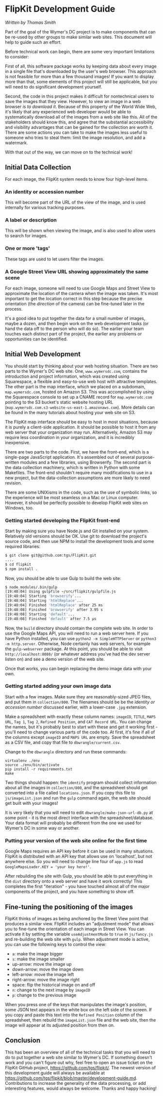 # FlipKit Development Guide

*Written by Thomas Smith*

Part of the goal of the Wymer's DC project is to make components that
can be re-used by other groups to make similar web sites.  This document
will help to guide such an effort.

Before technical work can begin, there are some very important
limitations to consider:

First of all, this software package works by keeping data about every
image in a single file that's downloaded by the user's web browser.
This approach is not feasible for more than a few thousand images!  If
you want to display more than that, some elements of this project will
still be applicable, but you will need to do significant development
yourself.

Second, the code in this project makes it difficult for nontechnical
users to save the images that they view.  However, to view an image in a
web browser *is to download it*.  Because of this property of the World
Wide Web, it's likely that any experienced web developer would be able
to systematically download all of the images from a web site like this.
All of the stakeholders should know this, and agree that the substantial
accessibility and visibility advantages that can be gained for the
collection are worth it.  There are some actions you can take to make
the images less useful to someone who tries to steal them: limit the
image resolution, and add a watermark.

With that out of the way, we can move on to the technical work!

## Initial Data Collection

For each image, the FlipKit system needs to know four high-level items.

### An identity or accession number

This will become part of the URL of the view of the image, and is used
internally for various tracking purposes.

### A label or description

This will be shown when viewing the image, and is also used to allow
users to search for images.

### One or more 'tags'

These tags are used to let users filter the images.

### A Google Street View URL showing approximately the same scene

For each image, someone will need to use Google Maps and Street View to
approximate the location of the camera when the image was taken.  It's
most important to get the location correct in this step because the
precise orientation (the *direction* of the camera) can be fine-tuned
later in the process.

It's a good idea to put together the data for a small number of images,
maybe a dozen, and then begin work on the web development tasks (or hand
the data off to the person who will do so).  The earlier your team
touches each distinct part of the project, the earlier any problems or
opportunities can be identified.

## Initial Web Development

You should start by thinking about your web hosting situation.  There
are two parts to the Wymer's DC web site.  One, `www.wymersdc.com`,
contains the introduction and project information, which was created
using Squarespace, a flexible and easy-to-use web host with attractive
templates.  The other part is the map interface, which we placed on a
subdomain, `map.wymersdc.com`, hosted on Amazon S3.  This was
accomplished by using the Squarespace console to set up a CNAME record
for `map.wymersdc.com` pointing to the S3 bucket's static website
hosting URL (`map.wymersdc.com.s3-website-us-east-1.amazonaws.com`).
More details can be found in the many tutorials about hosting your web
site on S3.

The FlipKit map interface should be easy to host in most situations,
because it is purely a client-side application.  It should be possible
to host it from any web server that your organization may run.
Alternatively, Amazon S3 may require less coordination in your
organization, and it is incredibly inexpensive.

There are two parts to the code.  First, we have the front-end, which is
a single-page JavaScript application.  It's assembled out of several
purpose-written modules and a few libraries, using Browserify.  The
second part is the data collection machinery, which is written in Python
with some Makefiles.  The front-end shouldn't require many modifications
to use in a new project, but the data-collection assumptions are more
likely to need revision.

There are some UNIXisms in the code, such as the use of symbolic links,
so the experience will be most seamless on a Mac or Linux computer.
However, it should be perfectly possible to develop FlipKit web sites on
Windows, too.

### Getting started developing the FlipKit front-end

Start by making sure you have Node.js and Git installed on your system.
Relatively old versions should be OK.  Use git to download the project's
source code, and then use NPM to install the development tools and some
required libraries:

```bash
$ git clone git@github.com:tgs/FlipKit.git
....
$ cd flipkit
$ npm install .
```

Now, you should be able to use Gulp to build the web site:

```bash
$ node_modules/.bin/gulp
[19:48:04] Using gulpfile ~/src/flipkit/gulpfile.js
[19:48:04] Starting 'browserify'...
[19:48:04] Starting 'htmlReplace'...
[19:48:04] Finished 'htmlReplace' after 25 ms
[19:48:08] Finished 'browserify' after 3.95 s
[19:48:08] Starting 'default'...
[19:48:08] Finished 'default' after 7.5 μs
```

Now, the `build` directory should contain the complete web site.  In
order to use the Google Maps API, you will need to run a web server
here.  If you have Python installed, you can use `python2 -m
SimpleHTTPServer` or `python3 -m http.server`.  Otherwise, Node
certainly has web servers, for example the `gulp-webserver` package.
At this point, you should be able to visit `http://localhost:8080/` (or
whatever address you've had the dev server listen on) and see a demo
version of the web site.

Once that works, you can begin replacing the demo image data with your
own.

### Getting started adding your own image data

Start with a few images.  Make sure they are reasonably-sized JPEG
files, and put them in `collection/800`.  The filenames should be be the
*identity or accession number* discussed earlier, with a lower-case
`.jpg` extension.

Make a spreadsheet with exactly these column names: `imageID`, `TITLE`,
`MAPS URL`, `Tag 1`, `Tag 2`, `Refined Position`, and `CAT Record URL`.
You can change the names, but it's probably best to start with these and
get it working first - you'll need to change various parts of the code
too.  At first, it's fine if all of the columns except `imageID` and
`MAPS URL` are empty.  Save the spreadsheet as a CSV file, and copy
that file to `dbwrangle/current.csv`.

Change to the `dbwrangle` directory and run these commands:

```
virtualenv ./env
source ./env/bin/activate
pip install -r requirements.txt
make
```

Two things should happen: the `identify` program should collect
information about all the images in `collection/800`, and the
spreadsheet should get converted into a file called `locations.json`.
If you copy this file to `js/imageList.json` and run the `gulp` command
again, the web site should get built with your images!

It is very likely that you will need to edit
`dbwrangle/make-json-url-db.py` at some point - it is the most direct
interface with the spreadsheet/database.  Your data format will probably
be different from the one we used for Wymer's DC in some way or another.

### Putting your version of the web site online for the first time

Google Maps requires an API key before it can be used in many
situations.  FlipKit is distributed with an API key that allows use on
'localhost', but not anywhere else.  So you will need to change line
four of `app.js` to read `GoogleMapsLoader.KEY = 'your key here!'`.

After rebuilding the site with Gulp, you should be able to put
everything in the `dist` directory onto a web server and have it work
correctly!  This completes the first "iteration" - you have touched
almost all of the major components of the project, and you have
something to show off.

## Fine-tuning the positioning of the images

FlipKit thinks of images as being anchored by the Street View point that
produces a similar view.  FlipKit includes an "adjustment mode" that
allows you to fine-tune the orientation of each image in Street View.
You can activate it by setting the variable `useAdjustmentMode` to
`true` in `js/fancy.js` and re-building the web site with `gulp`.  When
adjustment mode is active, you can use the following keys to control the
view:

* `a`: make the image bigger
* `s`: make the image smaller
* up-arrow: move the image up
* down-arrow: move the image down
* left-arrow: move the image left
* right-arrow: move the image right
* space: flip the historical image on and off
* `n`: change to the next image by `imageID`
* `p`: change to the previous image

When you press one of the keys that manipulates the image's position,
some JSON text appears in the white box on the left side of the screen.
If you copy and paste this text into the `Refined Position` column of
the spreadsheet, then rebuild the `imageList.json` file and the web
site, then the image will appear at its adjusted position from then on.

## Conclusion

This has been an overview of all of the technical tasks that you will
need to do to put together a web site similar to Wymer's DC.  If
something doesn't work and you can't figure out why, feel free to open
an issue ticket on the FlipKit GitHub project,
<https://github.com/tgs/flipkit/>.  The newest version of this
development guide will always be available at
<https://github.com/tgs/flipkit/blob/master/development-guide.md>.
Contributions to increase the generality of the data processing, or add
interesting features, would always be welcome.  Thanks and happy
hacking!
